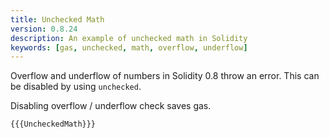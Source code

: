 ```yaml
---
title: Unchecked Math
version: 0.8.24
description: An example of unchecked math in Solidity
keywords: [gas, unchecked, math, overflow, underflow]
---
```


Overflow and underflow of numbers in Solidity 0.8 throw an error. This can be disabled by using `unchecked`.

Disabling overflow / underflow check saves gas.

```solidity
{{{UncheckedMath}}}
```
